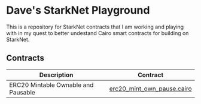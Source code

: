 # Dave's StarkNet Playground
This is a repository for StarkNet contracts that I am working and playing with in my quest to better undestand Cairo smart contracts for building on StarkNet.

## Contracts

| Description | Contract |
| ----------- | -------- |
| ERC20 Mintable Ownable and Pausable | [erc20_mint_own_pause.cairo](https://github.com/dkillen/starknet-contracts/blob/main/contracts/erc20_mint_own_pause.cairo) |

